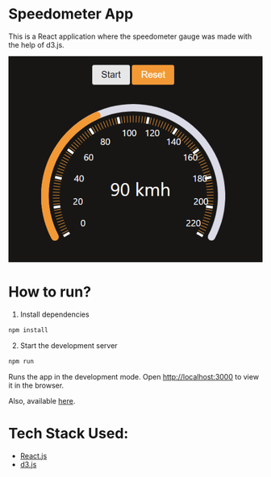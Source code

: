 # Speedometer App

This is a React application where the speedometer gauge was made with the help of d3.js.

![Screenshot of the application](images/screencapture-speedometer.png)


# How to run?

 1. Install dependencies
 
 ```sh 
 npm install
 ```
 
 2. Start the development server
 
 ```sh
 npm run
 ```

Runs the app in the development mode.
Open [http://localhost:3000](http://localhost:3000) to view it in the browser.

Also, available [here](https://speedometer-app.herokuapp.com/).


# Tech Stack Used:

 - [React.js](https://reactjs.org/tutorial/tutorial.html)
 - [d3.js](https://leafletjs.com/index.html)

